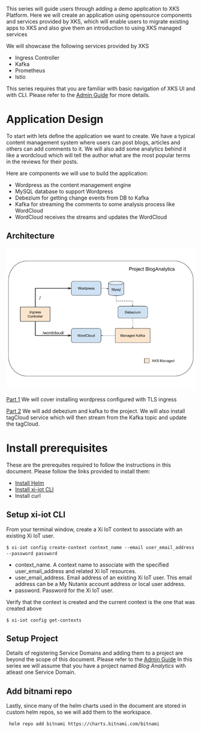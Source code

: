 This series will guide users through adding a demo application to XKS Platform. Here we will create an application using opensource components and services provided by XKS, which will enable users to migrate existing apps to XKS and also give them an introduction to using XKS managed services

We will showcase the following services provided by XKS
* Ingress Controller
* Kafka
* Prometheus
* Istio

This series requires that you are familiar with basic navigation of XKS UI and with CLI. Please refer to the [Admin Guide](https://portal.nutanix.com/page/documents/details/?targetId=Xi-IoT-Infra-Admin-Guide:Xi-IoT-Infra-Admin-Guide) for more details.

# Application Design
To start with lets define the application we want to create. We have a typical content management system where users can post blogs, articles and others can add comments to it. We will also add some analytics behind it like a wordcloud which will tell the author what are the most popular terms in the reviews for their posts. 

Here are components we will use to build the application:

* Wordpress as the content management engine
* MySQL database to support Wordpress
* Debezium for getting change events from DB to Kafka
* Kafka for streaming the comments to some analysis process like WordCloud
* WordCloud receives the streams and updates the WordCloud

## Architecture
![Blog Analytics!](blog-analytics.png "Blog Analytics")


[Part 1](Part1/) We will cover installing wordpress configured with TLS ingress

[Part 2](Part2/README.md) We will add debezium and kafka to the project. We will also install tagCloud service which will then stream from the Kafka topic and update the tagCloud.

<!--
[Part 3](Part3/README.md) Here we will add Prometheus to monitor the application.

[Part 4](Part3/README.md) Finally we will add Istio to enable application telemetry.
-->

# Install prerequisites
These are the prerequites required to follow the instructions in this document. Please follow the links provided to install them:
* [Install Helm](https://helm.sh/docs/intro/install/)
* [Install xi-iot CLI](https://github.com/nutanix/xi-iot/tree/master/cli)
* Install curl

## Setup xi-iot CLI
From your terminal window, create a Xi IoT context to associate with an existing Xi IoT user.
```
$ xi-iot config create-context context_name --email user_email_address --password password
```

* context_name. A context name to associate with the specified user_email_address and related Xi IoT resources.
* user_email_address. Email address of an existing Xi IoT user. This email address can be a My Nutanix account address or local user address.
* password. Password for the Xi IoT user.

Verify that the context is created and the current context is the one that was created above
```
$ xi-iot config get-contexts
```

## Setup Project
Details of registering Service Domains and adding them to a project are beyond the scope of this document. Please refer to the [Admin Guide]()
In this series we will assume that you have a project named *Blog Analytics* with atleast one Service Domain. 

## Add bitnami repo
Lastly, since many of the helm charts used in the document are stored in custom helm repos, so we will add them to the workspace.
```
 helm repo add bitnami https://charts.bitnami.com/bitnami
 ```
